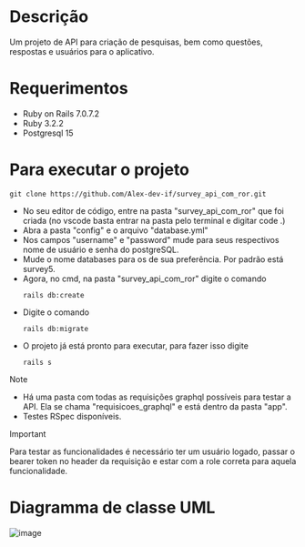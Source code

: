 # Descrição

Um projeto de API para criação de pesquisas, bem como questões, respostas e usuários para o aplicativo.

# Requerimentos

* Ruby on Rails 7.0.7.2
* Ruby 3.2.2
* Postgresql 15

# Para executar o projeto

```
git clone https://github.com/Alex-dev-if/survey_api_com_ror.git
```
* No seu editor de código, entre na pasta "survey_api_com_ror" que foi criada (no vscode basta entrar na pasta pelo terminal e digitar code .)
* Abra a pasta "config" e o arquivo "database.yml"
* Nos campos "username" e "password" mude para seus respectivos nome de usuário e senha do postgreSQL.
* Mude o nome databases para os de sua preferência. Por padrão está survey5.
* Agora, no cmd, na pasta "survey_api_com_ror" digite o comando 
  ```
  rails db:create
  ```
* Digite o comando 
  ```
  rails db:migrate
  ```
* O projeto já está pronto para executar, para fazer isso digite
  ```
  rails s
  ```
> [!NOTE]
> * Há uma pasta com todas as requisições graphql possíveis para testar a API. Ela se chama "requisicoes_graphql" e está dentro da pasta "app".
> * Testes RSpec disponíveis.

> [!IMPORTANT]
> Para testar as funcionalidades é necessário ter um usuário logado, passar o bearer token no header da requisição e estar com a role correta para aquela funcionalidade.

# Diagramma de classe UML
![image](https://github.com/Alex-dev-if/survey_api_com_ror/assets/91799263/25161eb2-99d8-4fef-896c-a84ba4e565e5)

